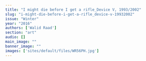 ```yaml
---
title: "I might die before I get a rifle_Device V, 1993/2002"
slug: "i-might-die-before-i-get-a-rifle_device-v-19932002"
issue: "Winter"
year: "2016"
authors: ['Walid Raad']
section: "art"
audio: []
main_image: ""
banner_image: ""
images: ['sites/default/files/WR56PH.jpg']
---
```

